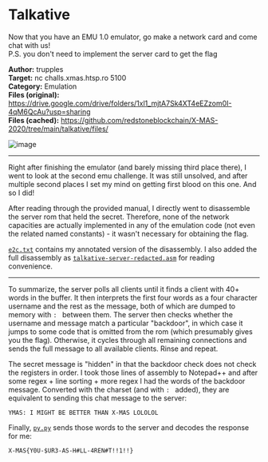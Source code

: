 # Talkative

Now that you have an EMU 1.0 emulator, go make a network card and come chat with us!  
P.S. you don't need to implement the server card to get the flag

**Author:** trupples  
**Target:** nc challs.xmas.htsp.ro 5100  
**Category:** Emulation  
**Files (original):** https://drive.google.com/drive/folders/1xl1_mjtA7Sk4XT4eEZzom0I-4qM6QcAu?usp=sharing  
**Files (cached):** https://github.com/redstoneblockchain/X-MAS-2020/tree/main/talkative/files/  

![image](https://user-images.githubusercontent.com/6524684/102720421-896ce280-42f4-11eb-98f8-b2dd7e1badf2.png)

---

Right after finishing the emulator (and barely missing third place there), I went to look at the second emu challenge.
It was still unsolved, and after multiple second places I set my mind on getting first blood on this one. And so I did!

After reading through the provided manual, I directly went to disassemble the server rom that held the secret.
Therefore, none of the network capacities are actually implemented in any of the emulation code (not even the related
named constants) - it wasn't necessary for obtaining the flag.

[`e2c.txt`](https://github.com/redstoneblockchain/X-MAS-2020/tree/main/talkative/e2c.txt) contains my annotated version
of the disassembly. I also added the full disassembly as
[`talkative-server-redacted.asm`](https://github.com/redstoneblockchain/X-MAS-2020/tree/main/talkative/talkative-server-redacted.asm)
for reading convenience.

---

To summarize, the server polls all clients until it finds a client with 40+ words in the buffer. It then interprets the first
four words as a four character username and the rest as the message, both of which are dumped to memory with `: ` between them.
The server then checks whether the username and message match a particular "backdoor", in which case it jumps to some code
that is omitted from the rom (which presumably gives you the flag). Otherwise, it cycles through all remaining connections
and sends the full message to all available clients. Rinse and repeat.

The secret message is "hidden" in that the backdoor check does not check the registers in order. I took those lines of assembly
to Notepad++ and after some regex + line sorting + more regex I had the words of the backdoor message. Converted with the
charset (and with `: ` added), they are equivalent to sending this chat message to the server:

`YMAS: I MIGHT BE BETTER THAN X-MAS LOLOLOL`

Finally, [`py.py`](https://github.com/redstoneblockchain/X-MAS-2020/tree/main/talkative/py.py) sends those words to the server
and decodes the response for me:

`X-MAS{Y0U-$UR3-AS-H#LL-4REN#T!!1!!}`
